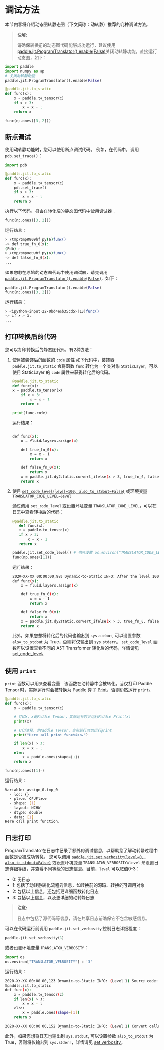 # 调试方法

本节内容将介绍动态图转静态图（下文简称：动转静）推荐的几种调试方法。

> **注解:**
>
> 请确保转换前的动态图代码能够成功运行，建议使用 [paddle.jit.ProgramTranslator().enable(False)](../../api_cn/dygraph_cn/ProgramTranslator_cn.html#enable)关闭动转静功能，直接运行动态图，如下：

```python
import paddle
import numpy as np
# 关闭动转静动能
paddle.jit.ProgramTranslator().enable(False)

@paddle.jit.to_static
def func(x):
    x = paddle.to_tensor(x)
    if x > 3:
        x = x - 1
    return x

func(np.ones([3, 2]))
```

## 断点调试
使用动转静功能时，您可以使用断点调试代码。
例如，在代码中，调用 `pdb.set_trace()`：
```Python
import pdb

@paddle.jit.to_static
def func(x):
    x = paddle.to_tensor(x)
    pdb.set_trace()
    if x > 3:
        x = x - 1
    return x
```
执行以下代码，将会在转化后的静态图代码中使用调试器：
```Python
func(np.ones([3, 2]))
```

运行结果：
```bash
> /tmp/tmpR809hf.py(6)func()
-> def true_fn_0(x):
(Pdb) n
> /tmp/tmpR809hf.py(6)func()
-> def false_fn_0(x):
...
```

如果您想在原始的动态图代码中使用调试器，请先调用 [`paddle.jit.ProgramTranslator().enable(False)`](../../api_cn/dygraph_cn/ProgramTranslator_cn.html#enable)，如下：
```python
paddle.jit.ProgramTranslator().enable(False)
func(np.ones([3, 2]))
```
运行结果：
```bash
> <ipython-input-22-0bd4eab35cd5>(10)func()
-> if x > 3:
...

```

## 打印转换后的代码
您可以打印转换后的静态图代码，有2种方法：

1. 使用被装饰后的函数的 `code` 属性
   如下代码中，装饰器 `paddle.jit.to_static` 会将函数 `func` 转化为一个类对象 `StaticLayer`，可以使用 StaticLayer 的 `code` 属性来获得转化后的代码。
    ```Python
    @paddle.jit.to_static
    def func(x):
    x = paddle.to_tensor(x)
        if x > 3:
            x = x - 1
        return x

    print(func.code)
    ```
    运行结果：

    ```bash

    def func(x):
        x = fluid.layers.assign(x)

        def true_fn_0(x):
            x = x - 1
            return x

        def false_fn_0(x):
            return x
        x = paddle.jit.dy2static.convert_ifelse(x > 3, true_fn_0, false_fn_0, (x,), (x,), (x,))
        return x
    ```

2. 使用 [`set_code_level(level=100, also_to_stdout=False)`](../../../paddle/api/paddle/fluid/dygraph/jit/set_code_level_cn.html) 或环境变量 `TRANSLATOR_CODE_LEVEL=level`

    通过调用 `set_code_level` 或设置环境变量 `TRANSLATOR_CODE_LEVEL`，可以在日志中查看转换后的代码：

    ```python
    @paddle.jit.to_static
       def func(x):
       x = paddle.to_tensor(x)
       if x > 3:
           x = x - 1
       return x

    paddle.jit.set_code_level() # 也可设置 os.environ["TRANSLATOR_CODE_LEVEL"] = '100'，效果相同
    func(np.ones([1]))
    ```
   运行结果：

    ```bash
    2020-XX-XX 00:00:00,980 Dynamic-to-Static INFO: After the level 100 ast transformer: 'All Transformers', the transformed code:
    def func(x):
        x = fluid.layers.assign(x)

        def true_fn_0(x):
            x = x - 1
            return x

        def false_fn_0(x):
            return x
        x = paddle.jit.dy2static.convert_ifelse(x > 3, true_fn_0, false_fn_0, (x,), (x,), (x,))
        return x
    ```
    此外，如果您想将转化后的代码也输出到 ``sys.stdout``, 可以设置参数 ``also_to_stdout`` 为 True，否则将仅输出到 ``sys.stderr``。
    `set_code_level` 函数可以设置查看不同的 AST Transformer 转化后的代码，详情请见 [set_code_level](../../../paddle/api/paddle/fluid/dygraph/jit/set_code_level_cn.html)。

## 使用 `print`
`print` 函数可以用来查看变量，该函数在动转静中会被转化。当仅打印 Paddle Tensor 时，实际运行时会被转换为 Paddle 算子 [Print](../../api_cn/layers_cn/Print_cn.html)，否则仍然运行 `print`。
```python
@paddle.jit.to_static
def func(x):
    x = paddle.to_tensor(x)

    # 打印x，x是Paddle Tensor，实际运行时会运行Paddle Print(x)
    print(x)

    # 打印注释，非Paddle Tensor，实际运行时仍运行print
    print("Here call print function.")

    if len(x) > 3:
        x = x - 1
    else:
        x = paddle.ones(shape=[1])
    return x

func(np.ones([1]))
```

运行结果：
```bash
Variable: assign_0.tmp_0
  - lod: {}
  - place: CPUPlace
  - shape: [1]
  - layout: NCHW
  - dtype: double
  - data: [1]
Here call print function.  
```

## 日志打印
ProgramTranslator在日志中记录了额外的调试信息，以帮助您了解动转静过程中函数是否被成功转换。
您可以调用 [`paddle.jit.set_verbosity(level=0, also_to_stdout=False)`]((../../../paddle/api/paddle/fluid/dygraph/jit/set_verbosity_cn.html)) 或设置环境变量 `TRANSLATOR_VERBOSITY=level` 来设置日志详细等级，并查看不同等级的日志信息。目前，`level` 可以取值0-3：
- 0: 无日志
- 1: 包括了动转静转化流程的信息，如转换前的源码、转换的可调用对象
- 2: 包括以上信息，还包括更详细函数转化日志
- 3: 包括以上信息，以及更详细的动转静日志

> **注意:**
>
> 日志中包括了源代码等信息，请在共享日志前确保它不包含敏感信息。

可以在代码运行前调用 `paddle.jit.set_verbosity` 控制日志详细程度：
```python
paddle.jit.set_verbosity(3)
```
或者设置环境变量 `TRANSLATOR_VERBOSITY`：
```python
import os
os.environ["TRANSLATOR_VERBOSITY"] = '3'
```

运行结果：
```bash
2020-XX-XX 00:00:00,123 Dynamic-to-Static INFO: (Level 1) Source code:
@paddle.jit.to_static
def func(x):
    x = paddle.to_tensor(x)
    if len(x) > 3:
        x = x - 1
    else:
        x = paddle.ones(shape=[1])
    return x

2020-XX-XX 00:00:00,152 Dynamic-to-Static INFO: (Level 1) Convert callable object: convert <built-in function len>.
```
此外，如果您想将日志也输出到 ``sys.stdout``, 可以设置参数 ``also_to_stdout`` 为 True，否则将仅输出到 ``sys.stderr``，详情请见 [set_verbosity](../../../paddle/api/paddle/fluid/dygraph/jit/set_verbosity_cn.html)。
